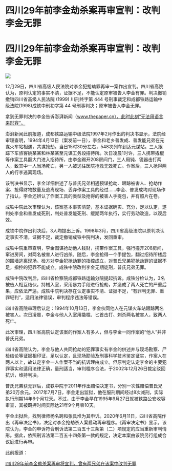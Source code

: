 # 四川29年前李金劫杀案再审宣判：改判李金无罪

# 四川29年前李金劫杀案再审宣判：改判李金无罪

![](https://inews.gtimg.com/om_bt/OX1bffnbGneBefQ7ufV7Xz5jMpEw65XkWWVVM0EXpnBskAA/1000)

12月29日，四川省高级人民法院对李金犯抢劫罪再审一案作出宣判。四川省高院认为，原判认定的事实不清，证据不足，不能认定原审被告人李金有罪。判决撤销撤销四川省高级人民法院
(1999) 川刑终字第 444 号刑事裁定和成都铁路运输中级法院(1998)成铁中刑初字第 44 号刑事判决；原审被告人李金无罪。

拿到无罪判决的李金告诉澎湃新闻（www.thepaper.cn），此时此刻“无法用语言来形容”。

澎湃新闻此前报道，成都铁路运输中级法院1997年2月作出的判决书显示，法院经审理查明，1994年4月13日（案发前一日），李金和老乡普发成、普发能兄弟在元谋火车站相遇，共谋抢劫。当日15时30分左右，548次列车到达元谋站。三人跟踪下车旅客姚某某和林某某至元谋工务段招待所。次日凌晨1时许，三人携带撬棍等作案工具翻大门进入招待所，由李金踢开208房间门，三人用钝、锐器击打两人，致其中一人当场死亡，另一人被送往医院抢救无效死亡。作案后，三人抢得两人的行李逃离现场。

该判决书显示，李金详细供述了与普氏兄弟相遇预谋抢劫、跟踪被害人、抢劫作案、抢得财物数量及逃离现场、丢弃作案工具的经过……李金、普发成均对现场作了指认，李金还辨认了作案工具的类型及抢得的被害人手提包，并有照片在卷。

成铁中院此次审理认为，该案基本事实清楚，基本证据确实、充分，足以认定，遂判处李金和普发成死刑，判处普发能死刑、缓期两年执行，实行劳动改造，以观后效。

成铁中院作出判决后，3人均提出上诉。1998年3月，四川省高级法院以原判决认定事实不清，证据不足，裁定撤销成铁中院判决，发回重审。

成铁中院重审查明，李金图谋抢劫他人钱财，携带作案工具，强行撞开208房间，窜进房间，对两名被害人进行凶杀。随后，李金抢得一个手提包，翻过招待所楼后的围墙逃离现场。检方对李金犯抢劫罪的指控成立，对普氏兄弟犯抢劫罪的证据不足，指控的犯罪不能成立。成铁中院改判李金无期徒刑，普氏兄弟无罪。

成铁中院改判后，四川省检察院成都铁路运输分院提起抗诉。成铁分检认为，3名被告人相互结伙，持械入室，采用暴力手段进行抢劫，并造成了两人死亡的严重后果，应依法严惩。成铁中院判决存在认定事实不清、证据不足，“有罪判无罪、重罪轻判”，适用法律错误，审判程序违法等错误。

四川省高院审理后认定：1994年10月13日，李金伙同他人在元谋火车站跟踪两名被害人。次日凌晨，李金与他人入室用撬棍、匕首击打、刺杀两名被害人，致两人死亡。

此次审理，四川省高院认定该案的作案人有多人，但与李金一同作案的“他人”并非普氏兄弟。

四川省高院认为，李金与他人共同抢劫的犯罪事实有李金的供述并与现场勘察、尸检结论等证据相印证，足以认定，且现场勘验及刑事科学技术鉴定证实，作案人在两人以上，故认定李金一人作案不当的抗诉理由成立。但原判定认定李金的主要犯罪事实和适用法律正确，量刑适当，审判程序合法，于2002年12月26日裁定驳回抗诉，维持判决。

普氏兄弟获无罪后，成铁中院于2011年作出赔偿决定书，分别一次性赔偿普氏兄弟20万余元。2017年7月7日，李金走出监狱，他在服刑期间经过8次减刑，实际执行刑期14年6个月12天。不过，由于李金早在1995年9月27日就被铁路公安收容审查，其被羁押时间实际达21年9个月零10天。

李金出狱后，找到律师杨名跨和张具堆为其申诉。2020年6月11日，四川省高院作出《再审决定书》，决定对李金抢劫杀人案启动再审程序。《再审决定书》显示，该院认为，李金的申诉符合刑诉法第二百五十三条第（二）项规定的应当重新审判情形。据此，依照刑诉法第二百五十四条第一款的规定，决定本案由该院另行组成合议庭进行再审。

此前报道：

[四川29年前李金劫杀案再审将宣判，曾有两兄弟在该案中改判无罪](https://news.qq.com/rain/a/20231226A05OX100)

